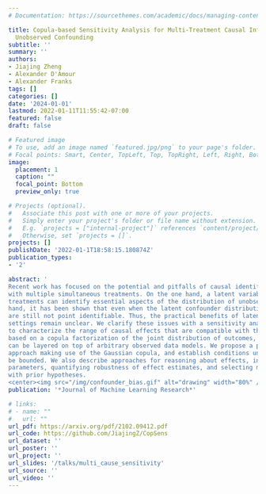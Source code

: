 ```yaml
---
# Documentation: https://sourcethemes.com/academic/docs/managing-content/

title: Copula-based Sensitivity Analysis for Multi-Treatment Causal Inference with
  Unobserved Confounding
subtitle: ''
summary: ''
authors:
- Jiajing Zheng
- Alexander D'Amour
- Alexander Franks
tags: []
categories: []
date: '2024-01-01'
lastmod: 2022-01-11T11:55:42-07:00
featured: false
draft: false

# Featured image
# To use, add an image named `featured.jpg/png` to your page's folder.
# Focal points: Smart, Center, TopLeft, Top, TopRight, Left, Right, BottomLeft, Bottom, BottomRight.
image:
  placement: 1
  caption: ""
  focal_point: Bottom
  preview_only: true

# Projects (optional).
#   Associate this post with one or more of your projects.
#   Simply enter your project's folder or file name without extension.
#   E.g. `projects = ["internal-project"]` references `content/project/deep-learning/index.md`.
#   Otherwise, set `projects = []`.
projects: []
publishDate: '2022-01-1T18:58:15.180874Z'
publication_types:
- '2'

abstract: '
Recent work has focused on the potential and pitfalls of causal identification in observational studies
with multiple simultaneous treatments. On the one hand, a latent variable model fit to the observed
treatments can identify essential aspects of the distribution of unobserved confounders. On the other
hand, it has been shown that even when the latent confounder distribution is known exactly, causal effects
are still not point identifiable. Thus, the practical benefits of latent variable modeling in multi-treatment
settings remain unclear. We clarify these issues with a sensitivity analysis method that can be used
to characterize the range of causal effects that are compatible with the observed data. Our method is
based on a copula factorization of the joint distribution of outcomes, treatments, and confounders, and
can be layered on top of arbitrary observed data models. We propose a practical implementation of this
approach making use of the Gaussian copula, and establish conditions under which causal effects can
be bounded. We also describe approaches for reasoning about effects, including calibrating sensitivity
parameters, quantifying robustness of effect estimates, and selecting models which are most consistent
with prior hypotheses.
<center><img src="/img/confounder_bias.gif" alt="drawing" width="80%" /></center>' 
publication: '*Journal of Machine Learning Research*'

# links:
# - name: ""
#   url: ""
url_pdf: https://arxiv.org/pdf/2102.09412.pdf
url_code: https://github.com/JiajingZ/CopSens
url_dataset: ''
url_poster: ''
url_project: ''
url_slides: '/talks/multi_cause_sensitivity'
url_source: ''
url_video: ''
---
```

